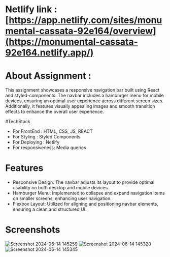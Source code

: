 


# Netlify link : [https://app.netlify.com/sites/monumental-cassata-92e164/overview](https://monumental-cassata-92e164.netlify.app/)



 # About Assignment : 
This assignment showcases a responsive navigation bar built using React and styled-components. The navbar includes a hamburger menu for mobile devices, ensuring an optimal user experience across different screen sizes. Additionally, it features visually appealing images and smooth transition effects to enhance the overall user experience.



#TechStack
* For FrontEnd : HTML, CSS, JS, REACT
* For Styling : Styled Components
* For Deploying : Netlify
* For responsiveness: Media queries

# Features
* Responsive Design: The navbar adjusts its layout to provide optimal usability on both desktop and mobile devices.
* Hamburger Menu: Implemented to collapse and expand navigation items on smaller screens, enhancing user navigation.
* Flexbox Layout: Utilized for aligning and positioning navbar elements, ensuring a clean and structured UI.
  
# Screenshots
![Screenshot 2024-06-14 145259](https://github.com/ShudhanshuShekhar123/wilyer_task/assets/115460439/e54e6893-15de-4c8e-8c25-29891857ac58)
![Screenshot 2024-06-14 145320](https://github.com/ShudhanshuShekhar123/wilyer_task/assets/115460439/88331b7e-fa4e-40fd-91f6-ee3eb1c293b8)
![Screenshot 2024-06-14 145345](https://github.com/ShudhanshuShekhar123/wilyer_task/assets/115460439/35427bb6-f48f-4883-ab85-a3fa6c90df31)
